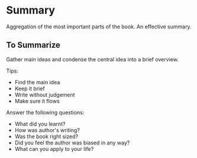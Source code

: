 # Summary

Aggregation of the most important parts of the book. An effective summary.

## To Summarize

Gather main ideas and condense the central idea into a brief overview.

Tips:

- Find the main idea
- Keep it brief
- Write without judgement
- Make sure it flows

Answer the following questions:

- What did you learnt?
- How was author's writing?
- Was the book right sized?
- Did you feel the author was biased in any way?
- What can you apply to your life?

